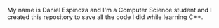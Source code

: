 My name is Daniel Espinoza and I'm a Computer Science student and I created this repository to save all the code I did while learning C++.
